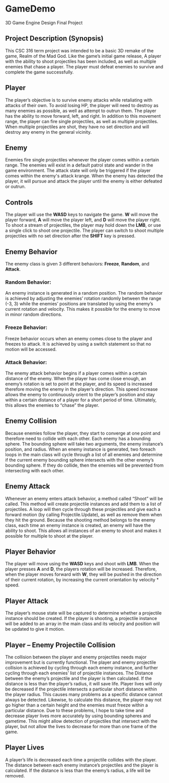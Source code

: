 # GameDemo
3D Game Engine Design Final Project

## Project Description (Synopsis)
This CSC 316 term project was intended to be a basic 3D remake of the game, Realm of the Mad God. Like the game’s initial game release, A player with the ability to shoot projectiles has been included, as well as multiple enemies that chase a player. The player must defeat enemies to survive and complete the game successfully.

## Player
The player’s objective is to survive enemy attacks while retaliating with attacks of their own. To avoid losing HP, the player will need to destroy as many enemies as possible, as well as attempt to outrun them. The player has the ability to move forward, left, and right. In addition to this movement range, the player can fire single projectiles, as well as multiple projectiles. When multiple projectiles are shot, they have no set direction and will destroy any enemy in the general vicinity.

## Enemy
Enemies fire single projectiles whenever the player comes within a certain range. The enemies will exist in a default patrol state and wander in the game environment. The attack state will only be triggered if the player comes within the enemy's attack krange. When the enemy has detected the player, it will pursue and attack the player until the enemy is either defeated or outrun.

## Controls
The player will use the **WASD** keys to navigate the game. **W** will move the player forward, **A** will move the player left, and **D** will move the player right. To shoot a stream of projectiles, the player may hold down the **LMB**, or use a single click to shoot one projectile. The player can switch to shoot multiple projectiles with no set direction after the **SHIFT** key is pressed.




## Enemy Behavior
The enemy class is given 3 different behaviors: **Freeze**, **Random**, and **Attack**.
### Random Behavior: 
An enemy instance is generated in a random position. The random behavior is achieved by adjusting the enemies’ rotation randomly between the range (-3, 3) while the enemies’ positions are translated by using the enemy’s current rotation and velocity. This makes it possible for the enemy to move in minor random directions. 

###	Freeze Behavior: 
Freeze behavior occurs when an enemy comes close to the player and freezes to attack. It is achieved by using a switch statement so that no motion will be accessed.

### Attack Behavior:
The enemy attack behavior begins if a player comes within a certain distance of the enemy. When the player has come close enough, an enemy’s rotation is set to point at the player, and its speed is increased therefore moving the enemy in the player’s direction. This speed increase allows the enemy to continuously orient to the player’s position and stay within a certain distance of a player for a short period of time. Ultimately, this allows the enemies to “chase” the player. 

## Enemy Collision
Because enemies follow the player, they start to converge at one point and therefore need to collide with each other. 
Each enemy has a bounding sphere. The bounding sphere will take two arguments, the enemy instance’s position, and radius. When an enemy instance is generated, two foreach loops in the main class will cycle through a list of all enemies and determine if the current enemy bounding sphere intersects with the other enemy’s bounding sphere. If they do collide, then the enemies will be prevented from intersecting with each other. 

## Enemy Attack
Whenever an enemy enters attack behavior, a method called “Shoot” will be called. This method will create projectile instances and add them to a list of projectiles. A loop will then cycle through these projectiles and give each a forward motion (by calling Projectile.Update), as well as remove them when they hit the ground. Because the shooting method belongs to the enemy class, each time an enemy instance is created, an enemy will have the ability to shoot. This allows all instances of an enemy to shoot and makes it possible for multiple to shoot at the player.

## Player Behavior
The player will move using the **WASD** keys and shoot with **LMB**. When the player presses **A** and **D**, the players rotation will be increased. Therefore, when the player moves forward with **W**, they will be pushed in the direction of their current rotation, by increasing the current orientation by velocity * speed. 

## Player Attack
The player’s mouse state will be captured to determine whether a projectile instance should be created. If the player is shooting, a projectile instance will be added to an array in the main class and its velocity and position will be updated to give it motion. 

## Player – Enemy Projectile Collision
The collision between the player and enemy projectiles needs major improvement but is currently functional. The player and enemy projectile collision is achieved by cycling through each enemy instance, and further cycling through each enemies’ list of projectile instances. The Distance between the enemy’s projectile and the player is then calculated. If the distance is less than the player’s radius, it will save life. Player lives will only be decreased if the projectile intersects a particular short distance within the player radius. This causes many problems as a specific distance cannot always be detected. Likewise, to calculate this distance, the player may not go higher than a certain height and the enemies must freeze within a particular distance. Due to these problems, I hope to take time and decrease player lives more accurately by using bounding spheres and gametime. This might allow detection of projectiles that intersect with the player, but not allow the lives to decrease for more than one frame of the game. 

## Player Lives
A player’s life is decreased each time a projectile collides with the player. The distance between each enemy instance’s projectiles and the player is calculated. If the distance is less than the enemy’s radius, a life will be removed.
